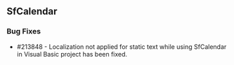 ## SfCalendar

### Bug Fixes

* \#213848 - Localization not applied for static text while using SfCalendar in Visual Basic project has been fixed.